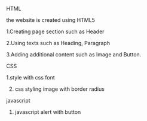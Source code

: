 HTML

the website is created using HTML5

1.Creating page section such as Header

2.Using texts such as Heading, Paragraph

3.Adding additional content such as Image and Button.

CSS

1.style with css font

2. css styling image with border radius 

javascript

1. javascript alert with button
